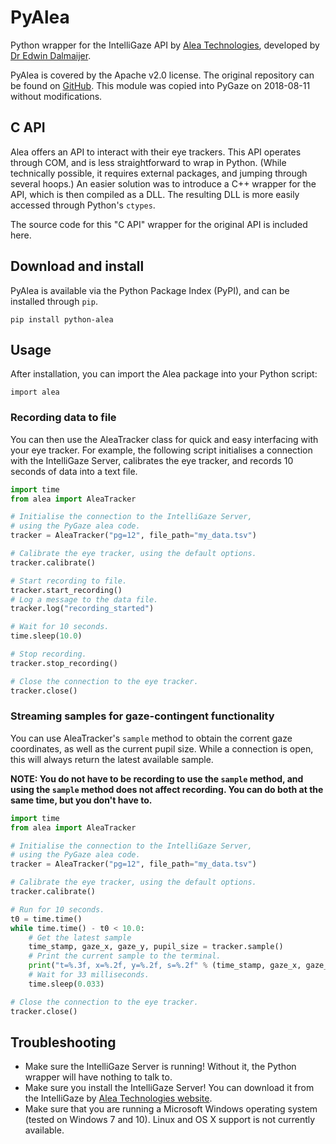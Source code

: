 # PyAlea

Python wrapper for the IntelliGaze API by [Alea Technologies](https://www.intelligaze.com/en/), developed
by [Dr Edwin Dalmaijer](https://github.com/esdalmaijer).

PyAlea is covered by the Apache v2.0 license. The original repository can be found
on [GitHub](https://github.com/esdalmaijer/PyAlea). This module was copied into PyGaze on 2018-08-11 without
modifications.

## C API

Alea offers an API to interact with their eye trackers. This API operates through COM, and is less straightforward to
wrap in Python. (While technically possible, it requires external packages, and jumping through several hoops.) An
easier solution was to introduce a C++ wrapper for the API, which is then compiled as a DLL. The resulting DLL is more
easily accessed through Python's `ctypes`.

The source code for this "C API" wrapper for the original API is included here.

## Download and install

PyAlea is available via the Python Package Index (PyPI), and can be installed through `pip`.

```
pip install python-alea
```

## Usage

After installation, you can import the Alea package into your Python script:

```
import alea
```

### Recording data to file

You can then use the AleaTracker class for quick and easy interfacing with your eye tracker. For example, the following
script initialises a connection with the IntelliGaze Server, calibrates the eye tracker, and records 10 seconds of data
into a text file.

```python
import time
from alea import AleaTracker

# Initialise the connection to the IntelliGaze Server,
# using the PyGaze alea code.
tracker = AleaTracker("pg=12", file_path="my_data.tsv")

# Calibrate the eye tracker, using the default options.
tracker.calibrate()

# Start recording to file.
tracker.start_recording()
# Log a message to the data file.
tracker.log("recording_started")

# Wait for 10 seconds.
time.sleep(10.0)

# Stop recording.
tracker.stop_recording()

# Close the connection to the eye tracker.
tracker.close()
```

### Streaming samples for gaze-contingent functionality

You can use AleaTracker's `sample` method to obtain the corrent gaze coordinates, as well as the current pupil size.
While a connection is open, this will always return the latest available sample.

**NOTE: You do not have to be recording to use the `sample` method, and using the `sample` method does not affect
recording. You can do both at the same time, but you don't have to.**

```python
import time
from alea import AleaTracker

# Initialise the connection to the IntelliGaze Server,
# using the PyGaze alea code.
tracker = AleaTracker("pg=12", file_path="my_data.tsv")

# Calibrate the eye tracker, using the default options.
tracker.calibrate()

# Run for 10 seconds.
t0 = time.time()
while time.time() - t0 < 10.0:
    # Get the latest sample
    time_stamp, gaze_x, gaze_y, pupil_size = tracker.sample()
    # Print the current sample to the terminal.
    print("t=%.3f, x=%.2f, y=%.2f, s=%.2f" % (time_stamp, gaze_x, gaze_y, pupil_size))
    # Wait for 33 milliseconds.
    time.sleep(0.033)

# Close the connection to the eye tracker.
tracker.close()
```

## Troubleshooting

* Make sure the IntelliGaze Server is running! Without it, the Python wrapper will have nothing to talk to.
* Make sure you install the IntelliGaze Server! You can download it from the IntelliGaze
  by [Alea Technologies website](https://www.intelligaze.com/en/support/download).
* Make sure that you are running a Microsoft Windows operating system (tested on Windows 7 and 10). Linux and OS X
  support is not currently available.

